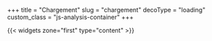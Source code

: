 +++
title = "Chargement"
slug = "chargement"
decoType = "loading"
custom_class = "js-analysis-container"
+++

{{< widgets zone="first" type="content" >}}
